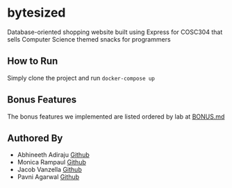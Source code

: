 # bytesized

Database-oriented shopping website built using Express for COSC304 that sells Computer Science themed snacks for programmers


## How to Run
Simply clone the project and run `docker-compose up`

## Bonus Features
The bonus features we implemented are listed ordered by lab at [BONUS.md](BONUS.md)

## Authored By 
- Abhineeth Adiraju [Github](https://github.com/aadiraju)
- Monica Rampaul    [Github](https://github.com/monica4166)
- Jacob Vanzella    [Github](https://github.com/JacobVanzella)
- Pavni Agarwal     [Github](https://github.com/pavniagarwal)
